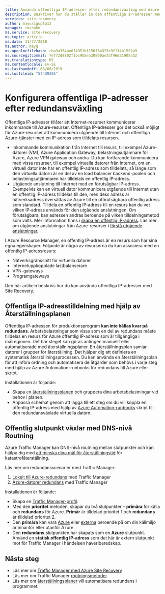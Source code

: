```yaml
---
title: Använda offentliga IP-adresser efter redundansväxling med Azure Site Recovery | Microsoft Docs
description: Beskriver hur du ställer in den offentliga IP-adresser med Azure Site Recovery och Azure Traffic Manager för katastrofåterställning och migrering
services: site-recovery
author: mayurigupta13
manager: rochakm
ms.service: site-recovery
ms.topic: article
ms.date: 11/27/2018
ms.author: mayg
ms.openlocfilehash: cba9a334ae014351b1156f34325e9f134b1592a9
ms.sourcegitcommit: 7e772d8802f1bc9b5eb20860ae2df96d31908a32
ms.translationtype: MT
ms.contentlocale: sv-SE
ms.lasthandoff: 03/06/2019
ms.locfileid: "57439205"
---
```

# <a name="set-up-public-ip-addresses-after-failover"></a>Konfigurera offentliga IP-adresser efter redundansväxling

Offentliga IP-adresser tillåter att Internet-resurser kommunicerar inkommande till Azure-resurser. Offentliga IP-adresser gör det också möjligt för Azure-resurser att kommunicera utgående till Internet och offentliga Azure-tjänster med en IP-adress som tilldelats resursen.
- Inkommande kommunikation från Internet till resurs, till exempel Azure-datorer (VM), Azure Application Gateway, belastningsutjämnare för Azure, Azure VPN gateway och andra. Du kan fortfarande kommunicera med vissa resurser, till exempel virtuella datorer från Internet, om en virtuell dator inte har en offentlig IP-adress som tilldelats, så länge som den virtuella datorn är en del av en load balancer backend-poolen och belastningsutjämnaren har tilldelats en offentlig IP-adress.
- Utgående anslutning till Internet med en förutsägbar IP-adress. Exempelvis kan en virtuell dator kommunicera utgående till Internet utan en offentlig IP-adress tilldelas till den, men dess adress är nätverksadress översättas av Azure till en oförutsägbara offentlig adress som standard. Tilldela en offentlig IP-adress till en resurs kan du vet vilken IP-adress används för den utgående anslutningen. Om förutsägbara, kan adressen ändras beroende på vilken tilldelningsmetod som valts. Mer information finns i [skapa en offentlig IP-adress](../virtual-network/virtual-network-public-ip-address.md#create-a-public-ip-address). Läs mer om utgående anslutningar från Azure-resurser i [förstå utgående anslutningar](../load-balancer/load-balancer-outbound-connections.md?toc=%2fazure%2fvirtual-network%2ftoc.json).

I Azure Resource Manager, en offentlig IP-adress är en resurs som har sina egna egenskaper. Följande är några av resurserna du kan associera med en offentlig IP-adressresurs:

* Nätverksgränssnitt för virtuella datorer
* Internetuppkopplade lastbalanserare
* VPN-gateways
* Programgateways

Den här artikeln beskrivs hur du kan använda offentliga IP-adresser med Site Recovery.

## <a name="public-ip-address-assignment-using-recovery-plan"></a>Offentliga IP-adresstilldelning med hjälp av Återställningsplanen

Offentliga IP-adressen för produktionsprogram **kan inte hållas kvar på redundans**. Arbetsbelastningar som visas som en del av redundans måste tilldelas en resurs för Azure offentlig IP-adress som är tillgängliga i målregionen. Det här steget kan göras antingen manuellt eller automatiserade med återställningsplaner. En återställningsplan samlar datorer i grupper för återställning. Det hjälper dig att definiera en systematisk återställningsprocessen. Du kan använda en återställningsplan för att införa ordning och automatisera de åtgärder som behövs i varje steg med hjälp av Azure Automation-runbooks för redundans till Azure eller skript.

Installationen är följande:
- Skapa en [återställningsplanen](../site-recovery/site-recovery-create-recovery-plans.md#create-a-recovery-plan) och gruppera dina arbetsbelastningar vid behov i planen.
- Anpassa schemat genom att lägga till ett steg om du vill koppla en offentlig IP-adress med hjälp av [Azure Automation-runbooks](../site-recovery/site-recovery-runbook-automation.md#customize-the-recovery-plan) skript till den redundansväxlade virtuella datorn.

 
## <a name="public-endpoint-switching-with-dns-level-routing"></a>Offentlig slutpunkt växlar med DNS-nivå Routning

Azure Traffic Manager kan DNS-nivå routning mellan slutpunkter och kan hjälpa dig med [att minska dina mål för återställningstid](../site-recovery/concepts-traffic-manager-with-site-recovery.md#recovery-time-objective-rto-considerations) för katastrofåterställning. 

Läs mer om redundansscenarier med Traffic Manager:
1. [Lokalt till Azure-redundans](../site-recovery/concepts-traffic-manager-with-site-recovery.md#on-premises-to-azure-failover) med Traffic Manager 
2. [Azure-datorer redundans](../site-recovery/concepts-traffic-manager-with-site-recovery.md#azure-to-azure-failover) med Traffic Manager 

Installationen är följande:
- Skapa en [Traffic Manager-profil](../traffic-manager/traffic-manager-create-profile.md).
- Med den **prioritet** metoden, skapar du två slutpunkter – **primära** för källa och **redundans** för Azure. **Primär** är tilldelad prioritet 1 och **redundans** är tilldelad prioritet 2.
- Den **primära** kan vara [Azure](../traffic-manager/traffic-manager-endpoint-types.md#azure-endpoints) eller [externa](../traffic-manager/traffic-manager-endpoint-types.md#external-endpoints) beroende på om din källmiljö är innanför eller utanför Azure.
- Den **redundans** slutpunkten har skapats som en **Azure** slutpunkt. Använd en **statisk offentlig IP-adress** som det här är extern slutpunkt mot för Traffic Manager i händelsen haveriberedskap.

## <a name="next-steps"></a>Nästa steg
- Läs mer om [Traffic Manager med Azure Site Recovery](../site-recovery/concepts-traffic-manager-with-site-recovery.md)
- Läs mer om Traffic Manager [routningsmetoder](../traffic-manager/traffic-manager-routing-methods.md).
- Läs mer om [återställningsplaner](site-recovery-create-recovery-plans.md) vill automatisera redundans i programmet.
